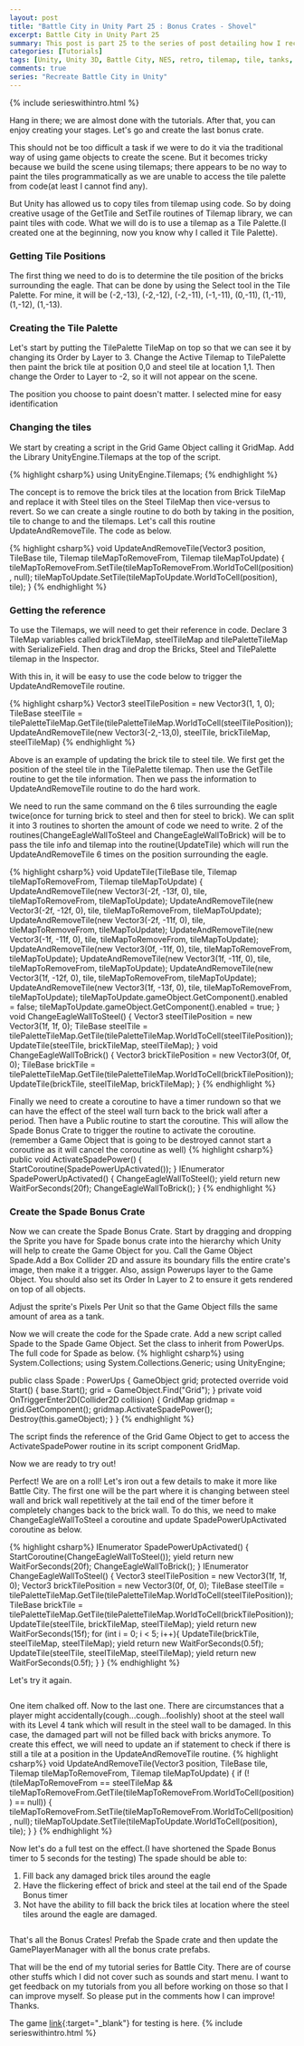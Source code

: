 ```yaml
---
layout: post
title: "Battle City in Unity Part 25 : Bonus Crates - Shovel"
excerpt: Battle City in Unity Part 25
summary: This post is part 25 to the series of post detailing how I recreate Battle City in Unity
categories: [Tutorials]
tags: [Unity, Unity 3D, Battle City, NES, retro, tilemap, tile, tanks, gaming, classic]
comments: true
series: "Recreate Battle City in Unity"
---
```

{% include serieswithintro.html %}

Hang in there; we are almost done with the tutorials. After that, you can enjoy creating your stages. Let's go and create the last bonus crate.

This should not be too difficult a task if we were to do it via the traditional way of using game objects to create the scene. But it becomes tricky because we build the scene using tilemaps; there appears to be no way to paint the tiles programmatically as we are unable to access the tile palette from code(at least I cannot find any). 

But Unity has allowed us to copy tiles from tilemap using code. So by doing creative usage of the <keyword>GetTile</keyword> and <keyword>SetTile</keyword> routines of <keyword>Tilemap</keyword> library, we can paint tiles with code. What we will do is to use a tilemap as a <keyword>Tile Palette</keyword>.(I created one at the beginning, now you know why I called it Tile Palette).

### Getting Tile Positions

The first thing we need to do is to determine the tile position of the bricks surrounding the eagle. That can be done by using the <keyword>Select</keyword> tool in the Tile Palette. For mine, it will be (-2,-13), (-2,-12), (-2,-11), (-1,-11), (0,-11), (1,-11), (1,-12), (1,-13).

### Creating the Tile Palette
Let's start by putting the TilePalette TileMap on top so that we can see it by changing its Order by Layer to 3. Change the Active Tilemap to TilePalette then paint the brick tile at position 0,0 and steel tile at location 1,1. Then change the Order to Layer to -2, so it will not appear on the scene.
<div class="info">The position you choose to paint doesn't matter. I selected mine for easy identification</div>
<img src="{{ site.baseurl }}/images/BattleCity_Spade_1.gif" alt="">

### Changing the tiles

We start by creating a script in the Grid Game Object calling it <keyword>GridMap</keyword>. Add the Library UnityEngine.Tilemaps at the top of the script.

{% highlight csharp%}
using UnityEngine.Tilemaps;
{% endhighlight %}

The concept is to remove the brick tiles at the location from Brick TileMap and replace it with Steel tiles on the Steel TileMap then vice-versus to revert. So we can create a single routine to do both by taking in the position, tile to change to and the tilemaps. Let's call this routine <keyword>UpdateAndRemoveTile</keyword>. The code as below.

{% highlight csharp%}
void UpdateAndRemoveTile(Vector3 position, TileBase tile, Tilemap tileMapToRemoveFrom, Tilemap tileMapToUpdate)
{   
    tileMapToRemoveFrom.SetTile(tileMapToRemoveFrom.WorldToCell(position), null);
    tileMapToUpdate.SetTile(tileMapToUpdate.WorldToCell(position), tile);
}
{% endhighlight %} 


### Getting the reference

To use the Tilemaps, we will need to get their reference in code. Declare 3 <keyword>TileMap</keyword> variables called <keyword>brickTileMap, steelTileMap and tilePaletteTileMap</keyword> with <keyword>SerializeField</keyword>. Then drag and drop the Bricks, Steel and TilePalette tilemap in the Inspector.
<img src="{{ site.baseurl }}/images/BattleCity_Spade_2.gif" alt="">

With this in, it will be easy to use the code below to trigger the UpdateAndRemoveTile routine.

{% highlight csharp%}
Vector3 steelTilePosition = new Vector3(1, 1, 0);
TileBase steelTile = tilePaletteTileMap.GetTile(tilePaletteTileMap.WorldToCell(steelTilePosition));
UpdateAndRemoveTile(new Vector3(-2,-13,0), steelTile, brickTileMap, steelTileMap)
{% endhighlight %}

<div class="info">Above is an example of updating the brick tile to steel tile. We first get the position of the steel tile in the TilePalette tilemap. Then use the <keyword>GetTile</keyword> routine to get the tile information. Then we pass the information to UpdateAndRemoveTile routine to do the hard work.</div>

We need to run the same command on the 6 tiles surrounding the eagle twice(once for turning brick to steel and then for steel to brick). We can split it into 3 routines to shorten the amount of code we need to write. 2 of the routines(<keyword>ChangeEagleWallToSteel and ChangeEagleWallToBrick</keyword>) will be to pass the tile info and tilemap into the routine(<keyword>UpdateTile</keyword>) which will run the UpdateAndRemoveTile 6 times on the position surrounding the eagle.

{% highlight csharp%}
void UpdateTile(TileBase tile, Tilemap tileMapToRemoveFrom, Tilemap tileMapToUpdate)
{
    UpdateAndRemoveTile(new Vector3(-2f, -13f, 0), tile, tileMapToRemoveFrom, tileMapToUpdate);
    UpdateAndRemoveTile(new Vector3(-2f, -12f, 0), tile, tileMapToRemoveFrom, tileMapToUpdate);
    UpdateAndRemoveTile(new Vector3(-2f, -11f, 0), tile, tileMapToRemoveFrom, tileMapToUpdate);
    UpdateAndRemoveTile(new Vector3(-1f, -11f, 0), tile, tileMapToRemoveFrom, tileMapToUpdate);
    UpdateAndRemoveTile(new Vector3(0f, -11f, 0), tile, tileMapToRemoveFrom, tileMapToUpdate);
    UpdateAndRemoveTile(new Vector3(1f, -11f, 0), tile, tileMapToRemoveFrom, tileMapToUpdate);
    UpdateAndRemoveTile(new Vector3(1f, -12f, 0), tile, tileMapToRemoveFrom, tileMapToUpdate);
    UpdateAndRemoveTile(new Vector3(1f, -13f, 0), tile, tileMapToRemoveFrom, tileMapToUpdate);
    tileMapToUpdate.gameObject.GetComponent<TilemapCollider2D>().enabled = false;
    tileMapToUpdate.gameObject.GetComponent<TilemapCollider2D>().enabled = true;
}
void ChangeEagleWallToSteel()
{
    Vector3 steelTilePosition = new Vector3(1f, 1f, 0);
    TileBase steelTile = tilePaletteTileMap.GetTile(tilePaletteTileMap.WorldToCell(steelTilePosition));
    UpdateTile(steelTile, brickTileMap, steelTileMap);
}
void ChangeEagleWallToBrick()
{
    Vector3 brickTilePosition = new Vector3(0f, 0f, 0);
    TileBase brickTile = tilePaletteTileMap.GetTile(tilePaletteTileMap.WorldToCell(brickTilePosition));
    UpdateTile(brickTile, steelTileMap, brickTileMap);
}
{% endhighlight %}

Finally we need to create a coroutine to have a timer rundown so that we can have the effect of the steel wall turn back to the brick wall after a period. Then have a Public routine to start the coroutine. This will allow the Spade Bonus Crate to trigger the routine to activate the coroutine.(remember a Game Object that is going to be destroyed cannot start a coroutine as it will cancel the coroutine as well)
{% highlight csharp%}
public void ActivateSpadePower()
{
    StartCoroutine(SpadePowerUpActivated());
}
IEnumerator SpadePowerUpActivated()
{
    ChangeEagleWallToSteel();
    yield return new WaitForSeconds(20f);
    ChangeEagleWallToBrick();
}
{% endhighlight %}

### Create the Spade Bonus Crate

Now we can create the Spade Bonus Crate. Start by dragging and dropping the Sprite you have for Spade bonus crate into the hierarchy which Unity will help to create the Game Object for you. Call the Game Object <keyword>Spade</keyword>.Add a <keyword>Box Collider 2D</keyword> and assure its boundary fills the entire crate's image, then make it a trigger. Also, assign <keyword>Powerups</keyword> layer to the Game Object. You should also set its <keyword>Order In Layer to 2</keyword> to ensure it gets rendered on top of all objects.

<div class="info">Adjust the sprite's Pixels Per Unit so that the Game Object fills the same amount of area as a tank.</div>

<img src="{{ site.baseurl }}/images/BattleCity_Spade_3.png" alt="">

Now we will create the code for the Spade crate. Add a new script called <keyword>Spade</keyword> to the Spade Game Object. Set the class to inherit from PowerUps. The full code for Spade as below.
{% highlight csharp%}
using System.Collections;
using System.Collections.Generic;
using UnityEngine;

public class Spade : PowerUps
{
    GameObject grid;
    protected override void Start()
    {
        base.Start();
        grid = GameObject.Find("Grid");
    }
    private void OnTriggerEnter2D(Collider2D collision)
    {
        GridMap gridmap = grid.GetComponent<GridMap>();
        gridmap.ActivateSpadePower();
        Destroy(this.gameObject);
    }
}
{% endhighlight %}

<div class="info">The script finds the reference of the Grid Game Object to get to access the ActivateSpadePower routine in its script component GridMap.</div>

Now we are ready to try out!
<img src="{{ site.baseurl }}/images/BattleCity_Spade_4.gif" alt="">

Perfect! We are on a roll! Let's iron out a few details to make it more like Battle City. The first one will be the part where it is changing between steel wall and brick wall repetitively at the tail end of the timer before it completely changes back to the brick wall. To do this, we need to make ChangeEagleWallToSteel a coroutine and update SpadePowerUpActivated coroutine as below.

{% highlight csharp%}
IEnumerator SpadePowerUpActivated()
{
    StartCoroutine(ChangeEagleWallToSteel());
    yield return new WaitForSeconds(20f);
    ChangeEagleWallToBrick();
}
IEnumerator ChangeEagleWallToSteel()
{
    Vector3 steelTilePosition = new Vector3(1f, 1f, 0);
    Vector3 brickTilePosition = new Vector3(0f, 0f, 0);
    TileBase steelTile = tilePaletteTileMap.GetTile(tilePaletteTileMap.WorldToCell(steelTilePosition));
    TileBase brickTile = tilePaletteTileMap.GetTile(tilePaletteTileMap.WorldToCell(brickTilePosition));
    UpdateTile(steelTile, brickTileMap, steelTileMap);
    yield return new WaitForSeconds(15f);
    for (int i = 0; i < 5; i++){
        UpdateTile(brickTile, steelTileMap, steelTileMap);
        yield return new WaitForSeconds(0.5f);
        UpdateTile(steelTile, steelTileMap, steelTileMap);
        yield return new WaitForSeconds(0.5f);
    }
}
{% endhighlight %}

Let's try it again.

<img src="{{ site.baseurl }}/images/BattleCity_Spade_5.gif" alt="">

One item chalked off. Now to the last one. There are circumstances that a player might accidentally(cough...cough...foolishly) shoot at the steel wall with its Level 4 tank which will result in the steel wall to be damaged. In this case, the damaged part will not be filled back with bricks anymore. To create this effect, we will need to update an if statement to check if there is still a tile at a position in the UpdateAndRemoveTile routine.
{% highlight csharp%}
void UpdateAndRemoveTile(Vector3 position, TileBase tile, Tilemap tileMapToRemoveFrom, Tilemap tileMapToUpdate)
{
    if (!(tileMapToRemoveFrom == steelTileMap && tileMapToRemoveFrom.GetTile(tileMapToRemoveFrom.WorldToCell(position)) == null))
    {
        tileMapToRemoveFrom.SetTile(tileMapToRemoveFrom.WorldToCell(position), null);
        tileMapToUpdate.SetTile(tileMapToUpdate.WorldToCell(position), tile);
    }
}
{% endhighlight %}

Now let's do a full test on the effect.(I have shortened the Spade Bonus timer to 5 seconds for the testing) The spade should be able to:
1. Fill back any damaged brick tiles around the eagle
2. Have the flickering effect of brick and steel at the tail end of the Spade Bonus timer
3. Not have the ability to fill back the brick tiles at location where the steel tiles around the eagle are damaged.


<img src="{{ site.baseurl }}/images/BattleCity_Spade_6.gif" alt="">

That's all the Bonus Crates! Prefab the Spade crate and then update the GamePlayerManager with all the bonus crate prefabs.


That will be the end of my tutorial series for Battle City. There are of course other stuffs which I did not cover such as sounds and start menu. I want to get feedback on my tutorials from you all before working on those so that I can improve myself. So please put in the comments how I can improve! Thanks.

The game [link](https://yarnthen.itch.io/battle-city-recreated-in-unity){:target="_blank"} for testing is here.
{% include serieswithintro.html %}